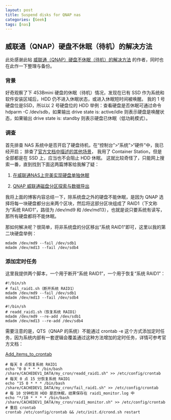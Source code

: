 ```yaml
---
layout: post
title: Suspend disks for QNAP nas
categories: [Geek]
tags: [nas]
---
```


## 威联通（QNAP）硬盘不休眠（待机）的解决方法

此处感谢此帖
[威联通（QNAP）硬盘不休眠（待机）的解决方法](https://blog.csdn.net/hanziyuan08/article/details/104933718)
的作者，同时也在此作一下整理与备份。

### 背景

好奇观察了下 453Bmini 硬盘的休眠（待机）情况，发现在已有 SSD 作为系统和软件安装区域后，HDD 仍不进入休眠状态，或进入休眠短时间被唤醒。
我的 1 号硬盘位是SSD，所以以 2 号硬盘位的 HDD 举例：查看硬盘是否休眠可通过命令 hdparm -C /dev/sdb，如果输出 drive state is: active/idle 则表示硬盘是唤醒状态，如果输出 drive state is: standby 则表示硬盘已休眠（低功耗模式）。

### 调查

首先排查 NAS 系统中是否开启了硬盘待机，在“控制台”>“系统”>“硬件”中，我已经开启；
排查了[官方文档中描述的其他场景](https://www.qnap.com/zh-cn/how-to/faq/article/%E4%B8%BA%E4%BD%95%E6%88%91%E7%9A%84-nas-%E7%A1%AC%E7%9B%98%E4%B8%8D%E8%BF%9B%E5%85%A5%E5%BE%85%E6%9C%BA%E6%A8%A1%E5%BC%8F)，
我用了 Container Station，但是全部都是在 SSD 上，应当也不会阻止 HDD 休眠。
这就比较奇怪了，只能网上搜索一番，直到找到下面这两篇博客给我解了疑：

1. [在威联通NAS上完美实现硬盘单独休眠](http://www.nasyun.com/thread-67376-1-1.html)

2. [QNAP 威联通磁盘分区探索与数据导出](https://post.smzdm.com/p/301806/)

我将上面的博客内容总结一下，除系统盘之外的硬盘不能休眠，是因为 QNAP 选择将每一块硬盘都分出来两个区块，然后将这部分区块组成了 RAID1（下文称为“系统 RAID1”，路径为 /dev/md9 和 /dev/md13），也就是说只要系统有读写，那所有硬盘都将不能休眠。

那如何解决呢？很简单，将非系统盘的分区移出“系统 RAID1”即可，这里以我的第二块硬盘举例：

```shell
mdadm /dev/md9 --fail /dev/sdb1
mdadm /dev/md13 --fail /dev/sdb4
```

### 添加定时任务

这里我提供两个脚本，一个用于断开“系统 RAID1”，一个用于恢复“系统 RAID1”：

```shell
#!/bin/sh
# fail_raid1.sh（断开系统 RAID1）
mdadm /dev/md9 --fail /dev/sdb1
mdadm /dev/md13 --fail /dev/sdb4
```

```shell
#!/bin/sh
# readd_raid1.sh（恢复系统 RAID1）
mdadm /dev/md9 --re-add /dev/sdb1
mdadm /dev/md13 --re-add /dev/sdb4
```

需要注意的是，QTS（QNAP 的系统）不能通过 crontab -e 这个方式添加定时任务，因为系统内部有一套逻辑会覆盖通过这种方法增加的定时任务，详情可参考官方文档：

[Add_items_to_crontab](https://wiki.qnap.com/wiki/Add_items_to_crontab)

```shell
# 每天 0 点恢复系统 RAID1
echo "0 0 * * * /bin/bash /share/CACHEDEV1_DATA/my_cron/readd_raid1.sh" >> /etc/config/crontab
# 每天 0 点 15 分恢复系统 RAID1
echo "15 0 * * * /bin/bash /share/CACHEDEV1_DATA/my_cron/fail_raid1.sh" >> /etc/config/crontab
# 每 10 分钟检测 HDD 是否休眠，结果保存在 raid1_monitor.log 中
echo "*/10 * * * * /bin/bash /share/CACHEDEV1_DATA/my_cron/raid1_monitor.sh" >> /etc/config/crontab
# 重启 crontab
crontab /etc/config/crontab && /etc/init.d/crond.sh restart
```
